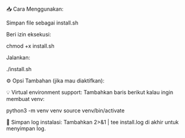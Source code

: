 📥 Cara Menggunakan:

Simpan file sebagai install.sh

Beri izin eksekusi:

chmod +x install.sh


Jalankan:

./install.sh

⚙️ Opsi Tambahan (jika mau diaktifkan):

💡 Virtual environment support:
Tambahkan baris berikut kalau ingin membuat venv:

python3 -m venv venv
source venv/bin/activate


📜 Simpan log instalasi:
Tambahkan 2>&1 | tee install.log di akhir untuk menyimpan log.
